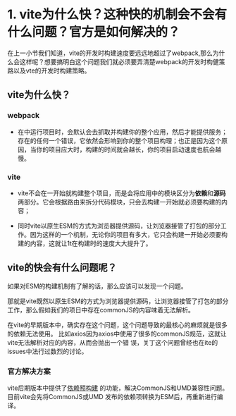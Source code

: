 # 1. vite为什么快？这种快的机制会不会有什么问题？官方是如何解决的？

在上一小节我们知道，vite的开发时构建速度要远远地超过了webpack,那么为什么会这样呢？想要搞明白这个问题我们就必须要弄清楚webpack的开发时构健策路以及vte的开发时构建策略。

## vite为什么快？

### webpack

- 在中运行项目时，会默认会去抓取并构建你的整个应用，然后才能提供服务；存在的任何一个错误，它依然会形响到你的整个项目构理；也正是因为这个原因，当你的项目应大时，构建的时间就会越长，你的项目启动速度也航会越慢。

### vite

- vite不会在一开始就构建整个项目，而是会将应用中的模块区分为**依赖**和**源码**两部分。它会根据路由来拆分代码模块，只会去构建一开始就必须要构建的内容；

- 同时vite以原生ESM的方式为浏览器提供源码，让刘览器接管了打包的部分工作。因为这样的一个机制，无论你的项目有多大，它只会构建一开始必须要构建的内容，这就让1t在构建时的速度大大提升了。

## vite的快会有什么问题呢？

如果对ESM的构建机制有了解的话，那么应该可以发现一个问题。

那就是vite既然以原生ESM的方式为浏览器提供源码，让浏览器接管了打包的部分工作，那么假如我们的项日中存在commonJS的内容味着无法解析。

在vite的早期版本中，确实存在这个问题，这个问题导致的最核心的麻烦就是很多的依赖无法使用。
比如axios因为axios中使用了很多的commonJS规范，这就让vite无法解析对应的内容，从而会抛出一个错
误，关丁这个问题曾经也在ite的issues中法行过数烈的讨论。

### 官方解决方案

vite后期版本中提供了[依赖预构建](http://www.vitejs.net/guide/dep-pre-bundling.html) 的功能，解决CommonJS和UMD兼容性问题。目前vite会先将CommonJS或UMD 发布的依赖项转换为ESM后，再重新进行编译。